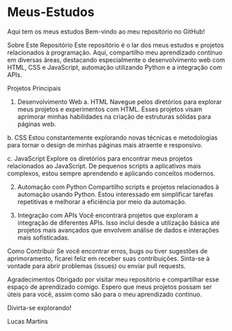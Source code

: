 # Meus-Estudos
Aqui tem os meus estudos
Bem-vindo ao meu repositório no GitHub!

Sobre Este Repositório
Este repositório é o lar dos meus estudos e projetos relacionados à programação. Aqui, compartilho meu aprendizado contínuo em diversas áreas, destacando especialmente o desenvolvimento web com HTML, CSS e JavaScript, automação utilizando Python e a integração com APIs.

Projetos Principais
1. Desenvolvimento Web
a. HTML
Navegue pelos diretórios  para explorar meus projetos e experimentos com HTML. Esses projetos visam aprimorar minhas habilidades na criação de estruturas sólidas para páginas web.

b. CSS
 Estou constantemente explorando novas técnicas e metodologias para tornar o design de minhas páginas mais atraente e responsivo.

c. JavaScript
Explore os diretórios para encontrar meus projetos relacionados ao JavaScript. De pequenos scripts a aplicativos mais complexos, estou sempre aprendendo e aplicando conceitos modernos.

2. Automação com Python
Compartilho scripts e projetos relacionados à automação usando Python. Estou interessado em simplificar tarefas repetitivas e melhorar a eficiência por meio da automação.

3. Integração com APIs
Você encontrará projetos que exploram a integração de diferentes APIs. Isso inclui desde a utilização básica até projetos mais avançados que envolvem análise de dados e interações mais sofisticadas.

Como Contribuir
Se você encontrar erros, bugs ou tiver sugestões de aprimoramento, ficarei feliz em receber suas contribuições. Sinta-se à vontade para abrir problemas (issues) ou enviar pull requests.

Agradecimentos
Obrigado por visitar meu repositório e compartilhar esse espaço de aprendizado comigo. Espero que meus projetos possam ser úteis para você, assim como são para o meu aprendizado contínuo.

Divirta-se explorando!

Lucas Martins
